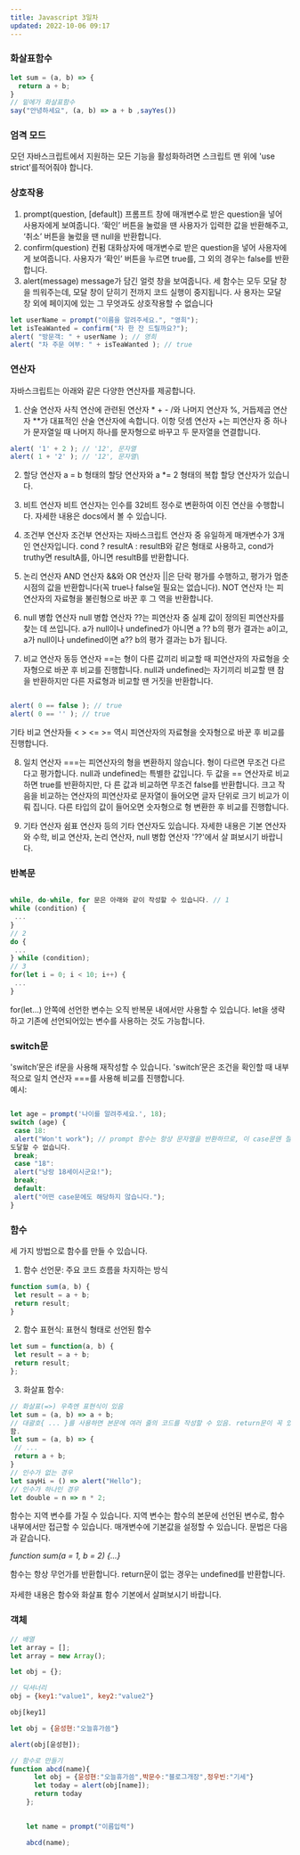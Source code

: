```yaml
---
title: Javascript 3일차
updated: 2022-10-06 09:17
---
```

<div class="divider"></div>

### 화살표함수

```javascript
let sum = (a, b) => {
  return a + b;
}
// 밑에가 화살표함수
say("안녕하세요", (a, b) => a + b ,sayYes())
```

<div class="divider"></div>

### 엄격 모드
모던 자바스크립트에서 지원하는 모든 기능을 활성화하려면 스크립트 맨 위에 'use strict'를적어줘야 합니다.

<div class="divider"></div>

### 상호작용
1. prompt(question, [default])
프롬프트 창에 매개변수로 받은 question을 넣어 사용자에게 보여줍니다. ‘확인’ 버튼을 눌렀을 땐 사용자가 입력한 값을 반환해주고, ‘취소’ 버튼을 눌렀을 땐 null을 반환합니다.<br>
2. confirm(question)
컨펌 대화상자에 매개변수로 받은 question을 넣어 사용자에게 보여줍니다. 사용자가 ‘확인’ 버튼을 누르면 true를, 그 외의 경우는 false를 반환합니다.<br>
3. alert(message)
message가 담긴 얼럿 창을 보여줍니다. 세 함수는 모두 모달 창을 띄워주는데, 모달 창이 닫히기 전까지 코드 실행이 중지됩니다. 사
용자는 모달 창 외에 페이지에 있는 그 무엇과도 상호작용할 수 없습니다<br>

```javascript
let userName = prompt("이름을 알려주세요.", "영희");
let isTeaWanted = confirm("차 한 잔 드릴까요?");
alert( "방문객: " + userName ); // 영희
alert( "차 주문 여부: " + isTeaWanted ); // true
```
<div class="divider"></div>

### 연산자
자바스크립트는 아래와 같은 다양한 연산자를 제공합니다. 
1. 산술 연산자
사칙 연산에 관련된 연산자 * + - /와 나머지 연산자 %, 거듭제곱 연산자 **가 대표적인 산술 연산자에 속합니다. 이항 덧셈 연산자 +는 피연산자 중 하나가 문자열일 때 나머지 하나를 문자형으로 바꾸고 두
문자열을 연결합니다. <br>
```javascript
alert( '1' + 2 ); // '12', 문자열
alert( 1 + '2' ); // '12', 문자열\
```

2. 할당 연산자
a = b 형태의 할당 연산자와 a *= 2 형태의 복합 할당 연산자가 있습니다.<br>

3. 비트 연산자
비트 연산자는 인수를 32비트 정수로 변환하여 이진 연산을 수행합니다. 자세한 내용은 docs에서 볼 수 있습니다. <br>
4. 조건부 연산자
조건부 연산자는 자바스크립트 연산자 중 유일하게 매개변수가 3개인 연산자입니다. cond ?
resultA : resultB와 같은 형태로 사용하고, cond가 truthy면 resultA를, 아니면 resultB를 반환합니다. <br>
5. 논리 연산자
AND 연산자 &&와 OR 연산자 ||은 단락 평가를 수행하고, 평가가 멈춘 시점의 값을 반환합니다(꼭 true나 false일 필요는 없습니다). NOT 연산자 !는 피연산자의 자료형을 불린형으로 바꾼 후 그 역을 반환합니다.<br>
6. null 병합 연산자
null 병합 연산자 ??는 피연산자 중 실제 값이 정의된 피연산자를 찾는 데 쓰입니다. a가 null이나 undefined가 아니면 a ?? b의 평가 결과는 a이고, a가 null이나 undefined이면 a?? b의 평가 결과는 b가 됩니다.<br> 
7. 비교 연산자
동등 연산자 ==는 형이 다른 값끼리 비교할 때 피연산자의 자료형을 숫자형으로 바꾼 후 비교를 진행합니다. null과 undefined는 자기끼리 비교할 땐 참을 반환하지만 다른 자료형과 비교할 땐 거짓을 반환합니다. <br>
```javascript

alert( 0 == false ); // true
alert( 0 == '' ); // true
```
기타 비교 연산자들 < > <= >= 역시 피연산자의 자료형을 숫자형으로 바꾼 후 비교를 진행합니다. <br>

8. 일치 연산자 ===는 피연산자의 형을 변환하지 않습니다. 형이 다르면 무조건 다르다고 평가합니다. null과 undefined는 특별한 값입니다. 두 값을 == 연산자로 비교하면 true를 반환하지만, 다
른 값과 비교하면 무조건 false를 반환합니다. 크고 작음을 비교하는 연산자의 피연산자로 문자열이 들어오면 글자 단위로 크기 비교가 이뤄
집니다. 다른 타입의 값이 들어오면 숫자형으로 형 변환한 후 비교를 진행합니다. <br>

9. 기타 연산자
쉼표 연산자 등의 기타 연산자도 있습니다.
자세한 내용은 기본 연산자와 수학, 비교 연산자, 논리 연산자, null 병합 연산자 '??'에서 살
펴보시기 바랍니다.<br>

<div class="divider"></div>

### 반복문
```javascript

while, do-while, for 문은 아래와 같이 작성할 수 있습니다. // 1
while (condition) {
 ...
}
// 2
do {
 ...
} while (condition);
// 3
for(let i = 0; i < 10; i++) {
 ...
}
```
for(let...) 안쪽에 선언한 변수는 오직 반복문 내에서만 사용할 수 있습니다. let을 생략하고 기존에 선언되어있는 변수를 사용하는 것도 가능합니다.<br>

<div class="divider"></div>

### switch문
'switch’문은 if문을 사용해 재작성할 수 있습니다. 'switch’문은 조건을 확인할 때 내부적으로
일치 연산자 ===를 사용해 비교를 진행합니다. <br>예시:
```javascript

let age = prompt('나이를 알려주세요.', 18);
switch (age) {
 case 18:
 alert("Won't work"); // prompt 함수는 항상 문자열을 반환하므로, 이 case문엔 절대
도달할 수 없습니다.
 break;
 case "18":
 alert("낭랑 18세이시군요!");
 break;
 default:
 alert("어떤 case문에도 해당하지 않습니다.");
}
```

<div class="divider"></div>

### 함수

세 가지 방법으로 함수를 만들 수 있습니다. 
1. 함수 선언문: 주요 코드 흐름을 차지하는 방식<br>

```javascript
function sum(a, b) {
 let result = a + b;
 return result;
}
```

2. 함수 표현식: 표현식 형태로 선언된 함수
```javascript
let sum = function(a, b) {
 let result = a + b;
 return result;
};
```

3. 화살표 함수:

```javascript
// 화살표(=>) 우측엔 표현식이 있음
let sum = (a, b) => a + b;
// 대괄호{ ... }를 사용하면 본문에 여러 줄의 코드를 작성할 수 있음. return문이 꼭 있어야
함.
let sum = (a, b) => {
 // ...
 return a + b;
}
// 인수가 없는 경우
let sayHi = () => alert("Hello");
// 인수가 하나인 경우
let double = n => n * 2;
```
함수는 지역 변수를 가질 수 있습니다. 지역 변수는 함수의 본문에 선언된 변수로, 함수 내부에서만 접근할 수 있습니다. 매개변수에 기본값을 설정할 수 있습니다. 문법은 다음과 같습니다. <br>

<em>function sum(a = 1, b = 2) {...}</em><br>

함수는 항상 무언가를 반환합니다. return문이 없는 경우는 undefined를 반환합니다. <br><br>
자세한 내용은 함수와 화살표 함수 기본에서 살펴보시기 바랍니다.

<div class="divider"></div>

### 객체

```javascript
// 배열
let array = [];
let array = new Array();

let obj = {};

// 딕셔너리
obj = {key1:"value1", key2:"value2"}

obj[key1]
```

```javascript
let obj = {윤성현:"오늘휴가씀"}

alert(obj[윤성현]);

// 함수로 만들기
function abcd(name){
      let obj = {윤성현:"오늘휴가씀",박문수:"블로그개장",정우빈:"기세"}
      let today = alert(obj[name]);
      return today
    };
    

    let name = prompt("이름입력")

    abcd(name);
```
